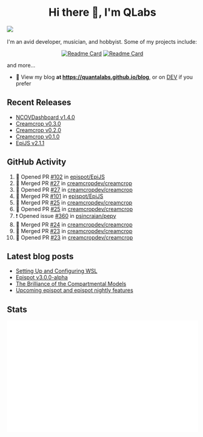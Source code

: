 <h1 align="center">Hi there 👋, I'm QLabs </h1>
<img src="https://i.ibb.co/mbr1j6p/Qlabs.png" width="1000px">

I'm an avid developer, musician, and hobbyist. Some of my projects include:
<p align='center'><a href="https://github.com/Quantalabs/EpiJS"><img src="https://github-readme-stats.vercel.app/api/pin/?username=epispot&amp;repo=EpiJS" alt="Readme Card"></a>
<a href="https://github.com/Quantalabs/NCOVDashboard"><img src="https://github-readme-stats.vercel.app/api/pin/?username=Quantalabs&amp;repo=NCOVDashboard" alt="Readme Card"></a></p>


and more...

- 📜 View my blog **at https://quantalabs.github.io/blog**, or on [DEV](https://dev.to/Quantalabs) if you prefer

## Recent Releases
- [NCOVDashboard v1.4.0](https://github.com/Quantalabs/NCOVDashboard/releases/tag/v1.4.0)
- [Creamcrop v0.3.0](https://github.com/creamcropdev/creamcrop/releases/tag/v0.3.0)
- [Creamcrop v0.2.0](https://github.com/creamcropdev/creamcrop/releases/tag/v0.2.0)
- [Creamcrop v0.1.0](https://github.com/creamcropdev/creamcrop/releases/tag/v0.1.0)
- [EpiJS v2.1.1](https://github.com/epispot/EpiJS/releases/tag/v2.1.1)

## GitHub Activity
<!--START_SECTION:activity-->
1. 💪 Opened PR [#102](https://github.com/epispot/EpiJS/pull/102) in [epispot/EpiJS](https://github.com/epispot/EpiJS)
2. 🎉 Merged PR [#27](https://github.com/creamcropdev/creamcrop/pull/27) in [creamcropdev/creamcrop](https://github.com/creamcropdev/creamcrop)
3. 💪 Opened PR [#27](https://github.com/creamcropdev/creamcrop/pull/27) in [creamcropdev/creamcrop](https://github.com/creamcropdev/creamcrop)
4. 🎉 Merged PR [#101](https://github.com/epispot/EpiJS/pull/101) in [epispot/EpiJS](https://github.com/epispot/EpiJS)
5. 🎉 Merged PR [#25](https://github.com/creamcropdev/creamcrop/pull/25) in [creamcropdev/creamcrop](https://github.com/creamcropdev/creamcrop)
6. 💪 Opened PR [#25](https://github.com/creamcropdev/creamcrop/pull/25) in [creamcropdev/creamcrop](https://github.com/creamcropdev/creamcrop)
7. ❗️ Opened issue [#360](https://github.com/psincraian/pepy/issues/360) in [psincraian/pepy](https://github.com/psincraian/pepy)
8. 🎉 Merged PR [#24](https://github.com/creamcropdev/creamcrop/pull/24) in [creamcropdev/creamcrop](https://github.com/creamcropdev/creamcrop)
9. 🎉 Merged PR [#23](https://github.com/creamcropdev/creamcrop/pull/23) in [creamcropdev/creamcrop](https://github.com/creamcropdev/creamcrop)
10. 💪 Opened PR [#23](https://github.com/creamcropdev/creamcrop/pull/23) in [creamcropdev/creamcrop](https://github.com/creamcropdev/creamcrop)
<!--END_SECTION:activity-->

## Latest blog posts
<!-- BLOG-POST-LIST:START -->
- [Setting Up and Configuring WSL](https://dev.to/quantalabs/setting-up-and-configuring-wsl-392c)
- [Epispot v3.0.0-alpha](https://dev.to/epispot/epispot-v3-0-0-alpha-5heh)
- [The Brilliance of the Compartmental Models](https://dev.to/quantalabs/the-brilliance-of-the-compartmental-models-1j99)
- [Upcoming epispot and epispot nightly features](https://dev.to/epispot/upcoming-epispot-and-epispot-nightly-features-52ep)
<!-- BLOG-POST-LIST:END -->


## Stats
<p align="center"><img src="https://github.com/Quantalabs/github-stats/raw/master/generated/languages.svg" alt="Language Stats"><br>

